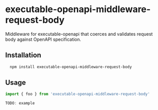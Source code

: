 # executable-openapi-middleware-request-body

Middleware for executable-openapi that coerces and validates request body against OpenAPI specification.


## Installation 

```bash 
  npm install executable-openapi-middleware-request-body
```
    
## Usage

```ts
import { foo } from 'executable-openapi-middleware-request-body'

TODO: example
```
